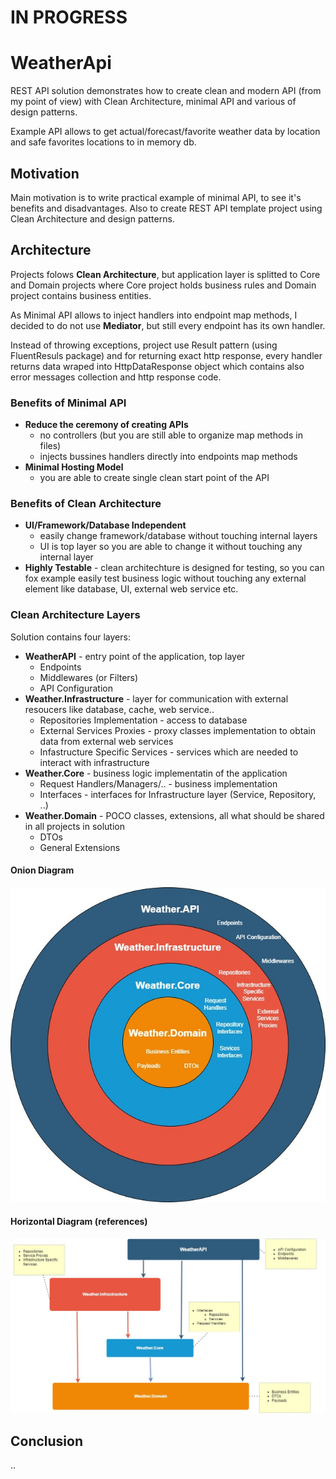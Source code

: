 # IN PROGRESS

# WeatherApi
REST API solution demonstrates how to create clean and modern API (from my point of view) with Clean Architecture, minimal API and various of design patterns.  

Example API allows to get actual/forecast/favorite weather data by location and safe favorites locations to in memory db.

## Motivation
Main motivation is to write practical example of minimal API, to see it's benefits and disadvantages. Also to create REST API template project using Clean Architecture and design patterns.
## Architecture

Projects folows **Clean Architecture**, but application layer is splitted to Core and Domain projects where Core project holds business rules and Domain project contains business entities.

As Minimal API allows to inject handlers into endpoint map methods, I decided to do not use **Mediator**, but still every endpoint has its own handler.

Instead of throwing exceptions, project use Result pattern (using FluentResuls package) and for returning exact http response, every handler returns data wraped into HttpDataResponse object which contains also error messages collection and http response code.

### Benefits of Minimal API
- **Reduce the ceremony of creating APIs**
	- no controllers (but you are still able to organize map methods in files)
	- injects bussines handlers directly into endpoints map methods
- **Minimal Hosting Model**
	- you are able to create single clean start point of the API

### Benefits of Clean Architecture
- **UI/Framework/Database Independent** 
	- easily change framework/database without touching internal layers
	- UI is top layer so you are able to change it without touching any internal layer
- **Highly Testable** - clean architechture is designed for testing, so you can fox example easily test business logic without touching any external element like database, UI, external web service etc.

### Clean Architecture Layers

Solution contains four layers: 
* **WeatherAPI** - entry point of the application, top layer
	*  Endpoints
	*  Middlewares (or Filters)
	*  API Configuration
* **Weather.Infrastructure** - layer for communication with external resoucers like database, cache, web service.. 
	*  Repositories Implementation - access to database
	*  External Services Proxies - proxy classes implementation to obtain data from external web services
	*  Infastructure Specific Services - services which are needed to interact with infrastructure
* **Weather.Core** - business logic implementatin of the application
	*  Request Handlers/Managers/.. - business implementation
	*  Interfaces - interfaces for Infrastructure layer (Service, Repository, ..)
* **Weather.Domain** - POCO classes, extensions, all what should be shared in all projects in solution
	* DTOs
	* General Extensions

#### Onion Diagram
![Project Clean Architecture Diagram - Onion](./doc/img/cleanArchitectureOnion.jpg)
#### Horizontal Diagram (references)
![Project Clean Architecture Diagram](./doc/img/cleanArchitecture.jpg)

## Conclusion
..



